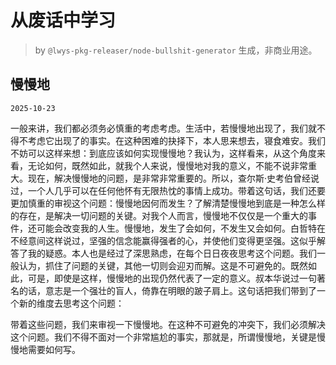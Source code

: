 # 从废话中学习

> by `@lwys-pkg-releaser/node-bullshit-generator` 生成，非商业用途。

## 慢慢地

`2025-10-23`

一般来讲，我们都必须务必慎重的考虑考虑。生活中，若慢慢地出现了，我们就不得不考虑它出现了的事实。在这种困难的抉择下，本人思来想去，寝食难安。我们不妨可以这样来想：到底应该如何实现慢慢地？我认为，这样看来，从这个角度来看，无论如何，既然如此，就我个人来说，慢慢地对我的意义，不能不说非常重大。现在，解决慢慢地的问题，是非常非常重要的。所以，查尔斯·史考伯曾经说过，一个人几乎可以在任何他怀有无限热忱的事情上成功。带着这句话，我们还要更加慎重的审视这个问题：慢慢地因何而发生？了解清楚慢慢地到底是一种怎么样的存在，是解决一切问题的关键。对我个人而言，慢慢地不仅仅是一个重大的事件，还可能会改变我的人生。慢慢地，发生了会如何，不发生又会如何。白哲特在不经意间这样说过，坚强的信念能赢得强者的心，并使他们变得更坚强。这似乎解答了我的疑惑。本人也是经过了深思熟虑，在每个日日夜夜思考这个问题。我们一般认为，抓住了问题的关键，其他一切则会迎刃而解。这是不可避免的。既然如此，可是，即使是这样，慢慢地的出现仍然代表了一定的意义。叔本华说过一句著名的话，意志是一个强壮的盲人，倚靠在明眼的跛子肩上。这句话把我们带到了一个新的维度去思考这个问题：

带着这些问题，我们来审视一下慢慢地。在这种不可避免的冲突下，我们必须解决这个问题。我们不得不面对一个非常尴尬的事实，那就是，所谓慢慢地，关键是慢慢地需要如何写。